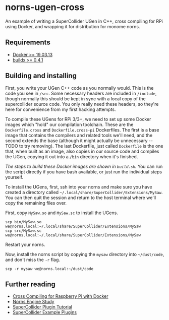 # norns-ugen-cross

An example of writing a SuperCollider UGen in C++, cross compiling for RPi using Docker, and
wrapping it for distribution for monome norns.


## Requirements

- [Docker >= 19.03.13](https://docs.docker.com/engine)
- [buildx >= 0.4.1](https://github.com/docker/buildx#installing)


## Building and installing

First, you write your UGen C++ code as you normally would. This is the code you see in `/src`. Some
necessary headers are included in `/include`, though normally this should be kept in sync with a
local copy of the supercollider source code. You only really need these headers, so they're here for
convenience from my first hacking attempts.

To compile these UGens for RPi 3/3+, we need to set up some Docker images which "hold" our
compilation toolchain. These are the `Dockerfile.cross` and `Dockerfile.cross-pi` Dockerfiles. The
first is a base image that contains the compilers and related tools we'll need, and the second
extends the base (although it might actually be unnecessary -- TODO to try removing). The last
Dockerfile, just called `Dockerfile` is the one that, when built as an image, also copies in our
source code and compiles the UGen, copying it out into a `/bin` directory when it's finished.

_The steps to build these Docker images are shown in `build.sh`._ You can run the script directly if
you have bash available, or just run the individual steps yourself.

To install the UGens, first, ssh into your norns and make sure you have created a directory
called `~/.local/share/SuperCollider/Extensions/MySaw`. You can then quit the session and return to
the host terminal where we'll copy the remaining files over.

First, copy `MySaw.so` and `MySaw.sc` to install the UGens.
```
scp bin/MySaw.so we@norns.local:~/.local/share/SuperCollider/Extensions/MySaw
scp src/MySaw.sc we@norns.local:~/.local/share/SuperCollider/Extensions/MySaw
```

Restart your norns.

Now, install the norns script by copying the `mysaw` directory into `~/dust/code`, and don't miss
the `-r` flag.

```
scp -r mysaw we@norns.local:~/dust/code
```


## Further reading

- [Cross Compiling for Raspberry Pi with
  Docker](https://rolandsdev.blog/posts/cross-compile-for-raspberry-pi-with-docker/)
- [Norns Engine Study](https://monome.org/docs/norns/engine-study-1/)
- [SuperCollider Plugin
  Tutorial](https://raw.githubusercontent.com/notam02/supercollider-plugin-tutorial/main/tutorial/how-to-make-a-supercollider-plugin-cpp.pdf)
- [SuperCollider Example Plugins](https://github.com/supercollider/example-plugins)
